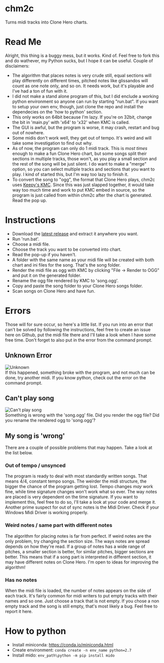 # chm2c
Turns midi tracks into Clone Hero charts.

# Read Me
Alright, this thing is a buggy mess, but it works. Kind of. Feel free to fork this and do wathever, my Python sucks, but I hope it can be useful. Couple of disclaimers: 

+ The algorithm that places notes is very crude still, equal sections will play differently on different times, pitched notes like glissandos will count as one note only, and so on. It needs work, but it's playable and I've had a ton of fun with it.
+ I did not make a stand alone program of this, but I did enclude a working python environment so anyone can run by starting "run.bat". If you want to setup your own env, though, just clone the repo and install the dependecies on the 'how to python' section.
+ This only works on 64bit because I'm lazy. If you're on 32bit, change the bit in 'main.py' with 'x64' to 'x32' when KMC is called.
+ The GUI is awful, but the program is worse, it may crash, restart and bug out of nowhere. 
+ Some midis don't work well, they get out of tempo. It's weird and will take some investigation to find out why.
+ As of now, the program can only do 1 midi track. This is *most times* enough to make a fun Clone Hero chart, but some songs split their sections in multiple tracks, those won't, as you play a small section and the rest of the song will be just silent. I do want to make a "merge" option, so you can select multiple tracks and sections that you want to play. I kind of started this, but I'm way too lazy to finish it.
+ To convert the song to "ogg", the format that Clone Hero plays, chm2c uses [Keepy's KMC](https://github.com/KeppySoftware/KMC/releases). Since this was just slapped together, it would take way too much time and work to put KMC embed in source, so the program is just called from within chm2c after the chart is generated. Read the pop up.

# Instructions
+ Download the [latest release](https://github.com/mp-pinheiro/chm2c/releases) and extract it anywhere you want.
+ Run 'run.bat'.
+ Choose a midi file.
+ Choose the track you want to be converted into chart.
+ Read the pop-up if you haven't.
+ A folder with the same name as your midi file will be created with both chart and ini files for the song. That's the song folder.
+ Render the midi file as ogg with KMC by clicking "File -> Render to OGG" and put it on the generated folder.
+ Rename the ogg file rendered by KMC to 'song.ogg'.
+ Copy and paste the song folder to your Clone Hero songs folder.
+ Scan songs on Clone Hero and have fun.

# Errors
Those will for sure occur, so here's a little list. If you run into an error that can't be solved by following the instructions, feel free to create an issue here on Github, put the midi file there and I'll take a look when I have some free time. Don't forget to also put in the error from the command prompt.

## Unknown Error
![Unknown](https://i.imgur.com/09uHlII.png)  
If this happened, something broke with the program, and not much can be done, try another midi. If you know python, check out the error on the command prompt.

## Can't play song
![Can't play song](https://i.imgur.com/IBeTxEW.png)  
Something is wrong with the 'song.ogg' file. Did you render the ogg file? Did you rename the rendered ogg to 'song.ogg'?

## My song is 'wrong'
There are a couple of possible problems that may happen. Take a look at the list below.

### Out of tempo / unsynced 
The program is ready to deal with most standardly written songs. That means 4/4, constant tempo songs. The weirder the midi structure, the bigger the chance of the program getting lost. Tempo changes *may* work fine, while time signature changes won't work what so ever. The way notes are placed is very dependent on the time signature. If you want to implement this, feel free to do so, I'll take a look at your code and merge it. Another prime suspect for out of sync notes is the Midi Driver. Check if your Windows Midi Driver is working properly.

### Weird notes / same part with different notes
The algorithm for placing notes is far from perfect. If weird notes are the only problem, try changing the section size. The ways notes are spread depends on how they're read. If a group of notes has a wide range of pitches, a smaller section is better, for similar pitches, bigger sections are better. This means that if a song part is interpreted in different section, it may have different notes on Clone Hero. I'm open to ideas for improving the algorithm!

### Has no notes
When the midi file is loaded, the number of notes appears on the side of each track. It's fairly common for midi writers to put empty tracks with their names and so one. Just choose a track that is not empty. If you chose a non empty track and the song is still empty, that's most likely a bug. Feel free to report it here.

# How to python
+ Install miniconda: https://conda.io/miniconda.html
+ Create environment: ``conda create -n env_name python=2.7``
+ Install mido: ``env_path\python -m pip install mido``
